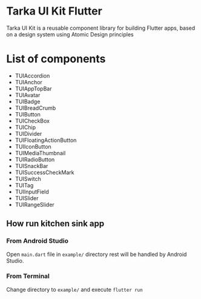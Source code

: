 <!--
This README describes the package. If you publish this package to pub.dev,
this README's contents appear on the landing page for your package.

For information about how to write a good package README, see the guide for
[writing package pages](https://dart.dev/guides/libraries/writing-package-pages).

For general information about developing packages, see the Dart guide for
[creating packages](https://dart.dev/guides/libraries/create-library-packages)
and the Flutter guide for
[developing packages and plugins](https://flutter.dev/developing-packages).
-->

# Tarka UI Kit Flutter
Tarka UI Kit is a reusable component library for building Flutter apps, based on a design system using Atomic Design principles

# List of components
- TUIAccordion
- TUIAnchor
- TUIAppTopBar
- TUIAvatar
- TUIBadge
- TUIBreadCrumb
- TUIButton
- TUICheckBox
- TUIChip
- TUIDivider
- TUIFloatingActionButton
- TUIIconButton
- TUIMediaThumbnail
- TUIRadioButton
- TUISnackBar
- TUISuccessCheckMark
- TUISwitch
- TUITag
- TUIInputField
- TUISlider
- TUIRangeSlider

## How run kitchen sink app

### From Android Studio

Open `main.dart` file in `example/` directory rest will be handled by Android Studio.

### From Terminal

Change directory to `example/` and execute `flutter run`

